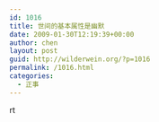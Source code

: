 ```yaml
---
id: 1016
title: 世间的基本属性是幽默
date: 2009-01-30T12:19:39+00:00
author: chen
layout: post
guid: http://wilderwein.org/?p=1016
permalink: /1016.html
categories:
  - 正事
---
```

rt